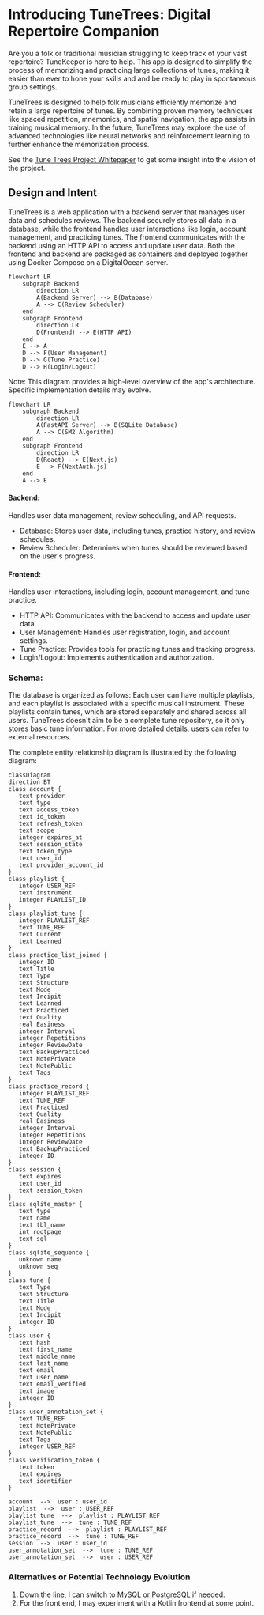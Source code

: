 # Introducing TuneTrees: Digital Repertoire Companion

Are you a folk or traditional musician struggling to keep track of your vast repertoire? TuneKeeper is here to help. This app is designed to simplify the process of memorizing and practicing large collections of tunes, making it easier than ever to hone your skills and and be ready to play in spontaneous group settings.

TuneTrees is designed to help folk musicians efficiently memorize and retain a large repertoire of tunes. By combining proven memory techniques like spaced repetition, mnemonics, and spatial navigation, the app assists in training musical memory. In the future, TuneTrees may explore the use of advanced technologies like neural networks and reinforcement learning to further enhance the memorization process.

See the [Tune Trees Project Whitepaper](docs/core-proposal.md#tune-trees-project-whitepaper)
to get some insight into the vision of the project.

## Design and Intent

TuneTrees is a web application with a backend server that manages user data and schedules reviews. The backend securely stores all data in a database, while the frontend handles user interactions like login, account management, and practicing tunes. The frontend communicates with the backend using an HTTP API to access and update user data. Both the frontend and backend are packaged as containers and deployed together using Docker Compose on a DigitalOcean server.

```mermaid
flowchart LR
    subgraph Backend
        direction LR
        A(Backend Server) --> B(Database)
        A --> C(Review Scheduler)
    end
    subgraph Frontend
        direction LR
        D(Frontend) --> E(HTTP API)
    end
    E --> A
    D --> F(User Management)
    D --> G(Tune Practice)
    D --> H(Login/Logout)
```

Note: This diagram provides a high-level overview of the app's architecture. Specific implementation details may evolve.

```mermaid
flowchart LR
    subgraph Backend
        direction LR
        A(FastAPI Server) --> B(SQLite Database)
        A --> C(SM2 Algorithm)
    end
    subgraph Frontend
        direction LR
        D(React) --> E(Next.js)
        E --> F(NextAuth.js)
    end
    A --> E
```

#### Backend:

Handles user data management, review scheduling, and API requests.
- Database: Stores user data, including tunes, practice history, and review schedules.
- Review Scheduler: Determines when tunes should be reviewed based on the user's progress.

#### Frontend:

Handles user interactions, including login, account management, and tune practice.
- HTTP API: Communicates with the backend to access and update user data.
- User Management: Handles user registration, login, and account settings.
- Tune Practice: Provides tools for practicing tunes and tracking progress.
- Login/Logout: Implements authentication and authorization.

### Schema:

The database is organized as follows: Each user can have multiple playlists, and each playlist is associated with a specific musical instrument. These playlists contain tunes, which are stored separately and shared across all users. TuneTrees doesn't aim to be a complete tune repository, so it only stores basic tune information. For more detailed details, users can refer to external resources.

The complete entity relationship diagram is illustrated by the following diagram:

```mermaid
classDiagram
direction BT
class account {
   text provider
   text type
   text access_token
   text id_token
   text refresh_token
   text scope
   integer expires_at
   text session_state
   text token_type
   text user_id
   text provider_account_id
}
class playlist {
   integer USER_REF
   text instrument
   integer PLAYLIST_ID
}
class playlist_tune {
   integer PLAYLIST_REF
   text TUNE_REF
   text Current
   text Learned
}
class practice_list_joined {
   integer ID
   text Title
   text Type
   text Structure
   text Mode
   text Incipit
   text Learned
   text Practiced
   text Quality
   real Easiness
   integer Interval
   integer Repetitions
   integer ReviewDate
   text BackupPracticed
   text NotePrivate
   text NotePublic
   text Tags
}
class practice_record {
   integer PLAYLIST_REF
   text TUNE_REF
   text Practiced
   text Quality
   real Easiness
   integer Interval
   integer Repetitions
   integer ReviewDate
   text BackupPracticed
   integer ID
}
class session {
   text expires
   text user_id
   text session_token
}
class sqlite_master {
   text type
   text name
   text tbl_name
   int rootpage
   text sql
}
class sqlite_sequence {
   unknown name
   unknown seq
}
class tune {
   text Type
   text Structure
   text Title
   text Mode
   text Incipit
   integer ID
}
class user {
   text hash
   text first_name
   text middle_name
   text last_name
   text email
   text user_name
   text email_verified
   text image
   integer ID
}
class user_annotation_set {
   text TUNE_REF
   text NotePrivate
   text NotePublic
   text Tags
   integer USER_REF
}
class verification_token {
   text token
   text expires
   text identifier
}

account  -->  user : user_id
playlist  -->  user : USER_REF
playlist_tune  -->  playlist : PLAYLIST_REF
playlist_tune  -->  tune : TUNE_REF
practice_record  -->  playlist : PLAYLIST_REF
practice_record  -->  tune : TUNE_REF
session  -->  user : user_id
user_annotation_set  -->  tune : TUNE_REF
user_annotation_set  -->  user : USER_REF
```

### Alternatives or Potential Technology Evolution

1. Down the line, I can switch to MySQL or PostgreSQL if needed.
2. For the front end, I may experiment with a Kotlin frontend at some point.
